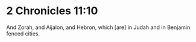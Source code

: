 # 2 Chronicles 11:10

And Zorah, and Aijalon, and Hebron, which [are] in Judah and in Benjamin fenced cities.